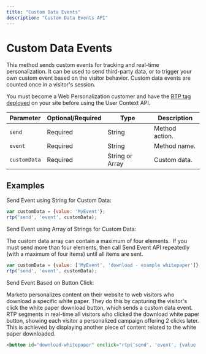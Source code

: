 ```yaml
---
title: "Custom Data Events"
description: "Custom Data Events API"
---
```


# Custom Data Events

This method sends custom events for tracking and real-time personalization. It can be used to send third-party data, or to trigger your own custom event based on the visitor behavior. Custom data events are counted once in a visitor's session.

You must become a Web Personalization customer and have the [RTP tag deployed](https://experienceleague.adobe.com/en/docs/marketo/using/product-docs/web-personalization/rtp-tag-implementation/deploy-the-rtp-javascript) on your site before using the User Context API.

| Parameter | Optional/Required | Type | Description |
|---|---|---|---|
| `send` | Required | String | Method action. |
| `event` | Required | String | Method name. |
| `customData` | Required | String or Array | Custom data. |

## Examples

Send Event using String for Custom Data:

```javascript
var customData = {value: 'MyEvent'};
rtp('send', 'event', customData);
```

Send Event using Array of Strings for Custom Data:

The custom data array can contain a maximum of four elements.  If you must send more than four elements, then call Send Event API repeatedly (with a maximum of four items) until all items are sent.

```javascript
var customData = {value: ['MyEvent', 'download - example whitepaper']};
rtp('send', 'event', customData);
```

Send Event Based on Button Click:

Marketo personalizes content on their website to web visitors who download a specific white paper. They do this by capturing the visitor's click the white paper download button, which sends a custom data event. RTP segments in real-time all visitors who clicked the download white paper button, showing each visitor a personalized campaign offering 2 clicks later. This is achieved by displaying another piece of content related to the white paper downloaded.

```html
<button id="download-whitepaper" onclick="rtp('send', 'event', {value :'download - example whitepaper'})">Download</button>
```

